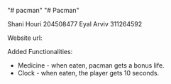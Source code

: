 "# pacman" 
"# Pacman" 

Shani Houri 204508477
Eyal Arviv 311264592

Website url:

Added Functionalities:
* Medicine - when eaten, pacman gets a bonus life.
* Clock - when eaten, the player gets 10 seconds.
